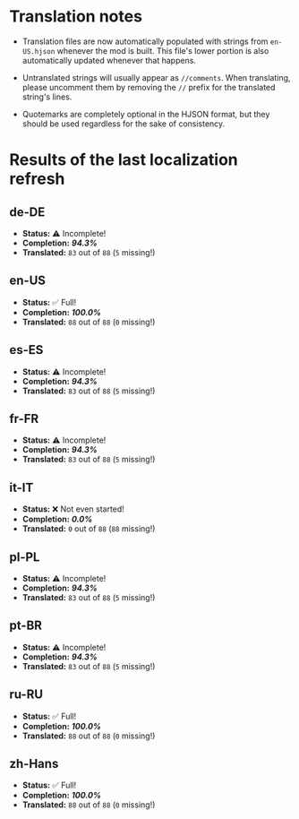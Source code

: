 # Translation notes
- Translation files are now automatically populated with strings from `en-US.hjson` whenever the mod is built. This file's lower portion is also automatically updated whenever that happens.

- Untranslated strings will usually appear as `//comments`. When translating, please uncomment them by removing the `//` prefix for the translated string's lines.

- Quotemarks are completely optional in the HJSON format, but they should be used regardless for the sake of consistency.

# Results of the last localization refresh

## de-DE
- **Status:** ⚠️ Incomplete!
- **Completion:** ***94.3%***
- **Translated:** `83` out of `88` (`5` missing!)

## en-US
- **Status:** ✅ Full!
- **Completion:** ***100.0%***
- **Translated:** `88` out of `88` (`0` missing!)

## es-ES
- **Status:** ⚠️ Incomplete!
- **Completion:** ***94.3%***
- **Translated:** `83` out of `88` (`5` missing!)

## fr-FR
- **Status:** ⚠️ Incomplete!
- **Completion:** ***94.3%***
- **Translated:** `83` out of `88` (`5` missing!)

## it-IT
- **Status:** ❌ Not even started!
- **Completion:** ***0.0%***
- **Translated:** `0` out of `88` (`88` missing!)

## pl-PL
- **Status:** ⚠️ Incomplete!
- **Completion:** ***94.3%***
- **Translated:** `83` out of `88` (`5` missing!)

## pt-BR
- **Status:** ⚠️ Incomplete!
- **Completion:** ***94.3%***
- **Translated:** `83` out of `88` (`5` missing!)

## ru-RU
- **Status:** ✅ Full!
- **Completion:** ***100.0%***
- **Translated:** `88` out of `88` (`0` missing!)

## zh-Hans
- **Status:** ✅ Full!
- **Completion:** ***100.0%***
- **Translated:** `88` out of `88` (`0` missing!)

